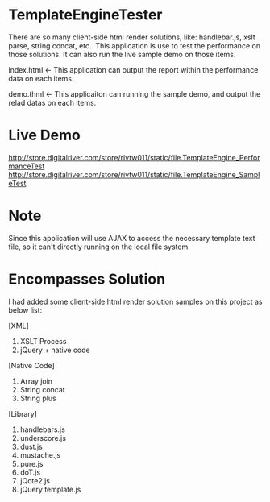 TemplateEngineTester
====================

There are so many client-side html render solutions, like: handlebar.js, xslt parse, string concat, etc..
This application is use to test the performance on those solutions. It can also run the live sample demo on those items.


index.html <- This application can output the report within the performance data on each items.

demo.thml <- This applicaiton can running the sample demo, and output the relad datas on each items.



Live Demo
====================
http://store.digitalriver.com/store/rivtw011/static/file.TemplateEngine_PerformanceTest
http://store.digitalriver.com/store/rivtw011/static/file.TemplateEngine_SampleTest



Note
====================
Since this application will use AJAX to access the necessary template text file, 
so it can't directly running on the local file system.



Encompasses Solution
====================
I had added some client-side html render solution samples on this project as below list:

[XML]
  1. XSLT Process
  2. jQuery + native code

[Native Code]
  1. Array join
  2. String concat
  3. String plus

[Library]
  1. handlebars.js
  2. underscore.js
  3. dust.js
  4. mustache.js
  5. pure.js
  6. doT.js
  7. jQote2.js
  8. jQuery template.js
